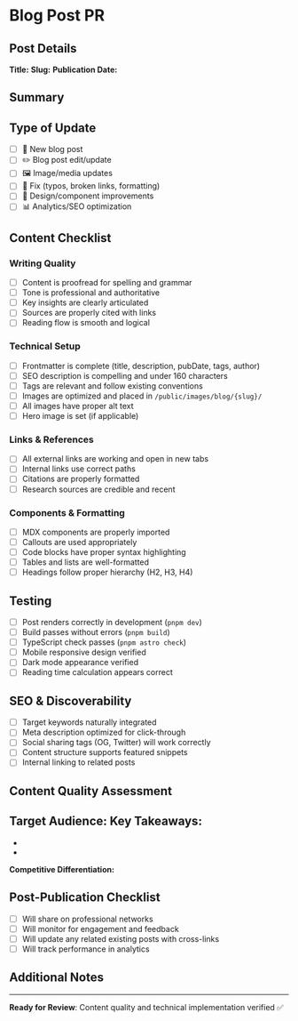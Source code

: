 # Blog Post PR

## Post Details
**Title:** <!-- Blog post title -->
**Slug:** <!-- URL slug -->
**Publication Date:** <!-- Intended publish date -->

## Summary
<!-- Brief description of the blog post content and key insights -->

## Type of Update
- [ ] 📝 New blog post
- [ ] ✏️  Blog post edit/update
- [ ] 🖼️  Image/media updates
- [ ] 🐛 Fix (typos, broken links, formatting)
- [ ] 🎨 Design/component improvements
- [ ] 📊 Analytics/SEO optimization

## Content Checklist
### Writing Quality
- [ ] Content is proofread for spelling and grammar
- [ ] Tone is professional and authoritative
- [ ] Key insights are clearly articulated
- [ ] Sources are properly cited with links
- [ ] Reading flow is smooth and logical

### Technical Setup
- [ ] Frontmatter is complete (title, description, pubDate, tags, author)
- [ ] SEO description is compelling and under 160 characters
- [ ] Tags are relevant and follow existing conventions
- [ ] Images are optimized and placed in `/public/images/blog/{slug}/`
- [ ] All images have proper alt text
- [ ] Hero image is set (if applicable)

### Links & References
- [ ] All external links are working and open in new tabs
- [ ] Internal links use correct paths
- [ ] Citations are properly formatted
- [ ] Research sources are credible and recent

### Components & Formatting
- [ ] MDX components are properly imported
- [ ] Callouts are used appropriately
- [ ] Code blocks have proper syntax highlighting
- [ ] Tables and lists are well-formatted
- [ ] Headings follow proper hierarchy (H2, H3, H4)

## Testing
- [ ] Post renders correctly in development (`pnpm dev`)
- [ ] Build passes without errors (`pnpm build`)
- [ ] TypeScript check passes (`pnpm astro check`)
- [ ] Mobile responsive design verified
- [ ] Dark mode appearance verified
- [ ] Reading time calculation appears correct

## SEO & Discoverability
- [ ] Target keywords naturally integrated
- [ ] Meta description optimized for click-through
- [ ] Social sharing tags (OG, Twitter) will work correctly
- [ ] Content structure supports featured snippets
- [ ] Internal linking to related posts

## Content Quality Assessment
**Target Audience:** <!-- Who is this content for? -->
**Key Takeaways:** 
- 
- 
- 

**Competitive Differentiation:** <!-- What unique insights does this provide? -->

## Post-Publication Checklist
- [ ] Will share on professional networks
- [ ] Will monitor for engagement and feedback
- [ ] Will update any related existing posts with cross-links
- [ ] Will track performance in analytics

## Additional Notes
<!-- Any specific context, research methodology, or reviewer guidance -->

---

**Ready for Review**: Content quality and technical implementation verified ✅